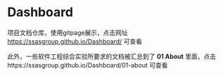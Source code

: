 # Dashboard

项目文档仓库，使用gitpage展示，点击网址 https://ssasgroup.github.io/Dashboard/ 可查看  

此外，一些软件工程综合实验所要求的文档被汇总到了 **01 About** 里面，点击https://ssasgroup.github.io/Dashboard/01-about 可查看
